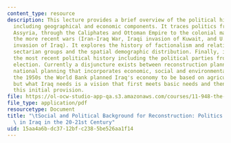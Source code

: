 ```yaml
---
content_type: resource
description: This lecture provides a brief overview of the political history of Iraq
  including geographical and economic components. It traces politics from Babylonia,
  Assyria, through the Caliphates and Ottoman Empire to the colonial mandate and finally
  the more recent wars (Iran-Iraq War, Iraqi invasion of Kuwait, and U.S.-British
  invasion of Iraq). It explores the history of factionalism and relationships between
  sectarian groups and the spatial demographic distribution. Finally, it looks at
  the most recent political history including the political parties from the 2004
  election. Currently a disjuncture exists between reconstruction planning and cohesive
  national planning that incorporates economic, social and environmental goals. In
  the 1950s the World Bank planned Iraq's economy to be based on agricultural production,
  but what Iraq needs is a vision that first meets basic needs and then surpasses
  this initial provision.
file: https://ol-ocw-studio-app-qa.s3.amazonaws.com/courses/11-948-the-politics-of-reconstructing-iraq-spring-2005/15aa4a6bdc3712bfc2385be526aa1f14_lect5.pdf
file_type: application/pdf
resourcetype: Document
title: "\tSocial and Political Background for Reconstruction: Politics and Society\
  \ in Iraq in the 20-21st Century"
uid: 15aa4a6b-dc37-12bf-c238-5be526aa1f14
---
```

